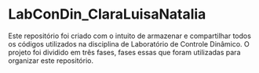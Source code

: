 # LabConDin_ClaraLuisaNatalia
Este repositório foi criado com o intuito de armazenar e compartilhar todos os códigos utilizados na disciplina de Laboratório de Controle Dinâmico.
O projeto foi dividido em três fases, fases essas que foram utilizadas para organizar este repositório.
